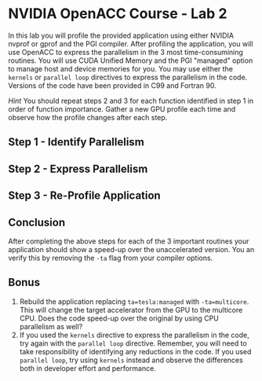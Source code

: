 NVIDIA OpenACC Course - Lab 2
=============================

In this lab you will profile the provided application using either NVIDIA
nvprof or gprof and the PGI compiler. After profiling the application, you will
use OpenACC to express the parallelism in the 3 most time-consumining routines.
You will use CUDA Unified Memory and the PGI "managed" option to manage host
and device memories for you. You may use either the `kernels` or `parallel
loop` directives to express the parallelism in the code. Versions of the code
have been provided in C99 and Fortran 90.

*Hint* You should repeat steps 2 and 3 for each function identified in step 1
in order of function importance. Gather a new GPU profile each time and observe
how the profile changes after each step.

Step 1 - Identify Parallelism
-----------------------------

Step 2 - Express Parallelism
-----------------------------

Step 3 - Re-Profile Application
-------------------------------

Conclusion
----------
After completing the above steps for each of the 3 important routines your
application should show a speed-up over the unaccelerated version. You an
verify this by removing the `-ta` flag from your compiler options. 

Bonus
-----
1. Rebuild the application replacing `ta=tesla:managed` with `-ta=multicore`.
This will change the target accelerator from the GPU to the multicore CPU. Does
the code speed-up over the original by using CPU parallelism as well?
2. If you used the `kernels` directive to express the parallelism in the code,
try again with the `parallel loop` directive. Remember, you will need to take
responsibility of identifying any reductions in the code. If you used `parallel
loop`, try using `kernels` instead and observe the differences both in
developer effort and performance.
